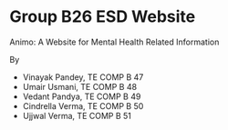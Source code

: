 # Group B26 ESD Website

Animo: A Website for Mental Health Related Information

By  
- Vinayak Pandey, TE COMP B 47
- Umair Usmani, TE COMP B 48
- Vedant Pandya, TE COMP B 49
- Cindrella Verma, TE COMP B 50
- Ujjwal Verma, TE COMP B 51

